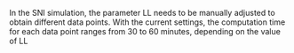 In the SNI simulation, the parameter LL needs to be manually adjusted to obtain different data points. With the current settings, the computation time for each data point ranges from 30 to 60 minutes, depending on the value of LL
